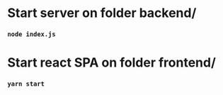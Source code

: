 # Start server on folder backend/

### `node index.js`

# Start react SPA on folder frontend/

### `yarn start`
